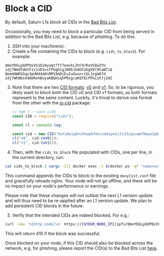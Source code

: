 # Block a CID

By default, Saturn L1s block all CIDs in the [Bad Bits List](https://badbits.dwebops.pub/).

Occasionally, you may need to block a particular CID from being served in addition to the Bad Bits List, e.g. because of phishing. To do this:

1. SSH into your machine(s).
2. Create a file containing the CIDs to block (e.g. `cids_to_block`). For example:

```
QmeYDGLpQXPQvVk1DiHyoqt7ft7eavkLZhC9rRoV58wZYU
zdj7WmdTdmtFzs1oD3vxTFbgDigJ6K6JUAUS1bgXEC9taWTiQ
QmaHAW65Gqx3pUW44aDnRM18mDjEu2uGaunriUL3sgA87d
zdj7WhNQsX98KRehBoyoKBQHiqhPRvgcaKQTECPPGiih7j2HZ
```

3. Note that there are two [CID formats](https://docs.ipfs.tech/concepts/content-addressing/#cid-versions): [v0](https://docs.ipfs.tech/concepts/content-addressing/#version-0-v0) and [v1](https://docs.ipfs.tech/concepts/content-addressing/#version-1-v1). So, to be rigorous, you likely want to block both the CID v0 and CID v1 formats, as both formats represent to the same content. Luckily, it's trivial to derive one format from the other with the [js-cid](https://github.com/multiformats/js-cid) package:

   ```javascript
   // npm i --save cids
   const CID = require("cids");

   const cl = console.log;

   const cid = new CID("bafybeig6xv5nwphfmvcnektpnojts33jqcuam7bmye2pb54adnrtccjlsu");
   cl("v0", cid.toV0());
   cl("v1", cid.toV1());
   ```

4. Then, with the `cids_to_block` file populated with CIDs, one per line, in the current directory, run:

```bash
cat cids_to_block | xargs -I{} docker exec -t $(docker ps -qf "name=saturn-node") /bin/sh -c 'echo "location ~ \"{}\" { return 410; }" >> /etc/nginx/denylist.conf && kill -s HUP $(cat /var/run/nginx.pid)'
```

This command appends the CIDs to block to the existing `denylist.conf` file and gracefully reloads nginx. Your node will not go offline, and there will be no impact on your node's performance or earnings.

Please note that these changes will not outlast the next L1 version update and will thus need to be re-applied after an L1 version update. We plan to add persistent CID blocks in the future.

5. Verify that the intended CIDs are indeed blocked. For e.g.:

```bash
curl -skw '%{http_code}\n' https://{$YOUR_NODE_IP}/ipfs/QmeYDGLpQXPQvVk1DiHyoqt7ft7eavkLZhC9rRoV58wZYU --output /dev/null
```

This will return 410 if the block was successful.

Once blocked on your node, if this CID should also be blocked across the network, e.g. for phishing, please report the CID(s) to the Bad Bits List [here](https://badbits.dwebops.pub/#reporting).
